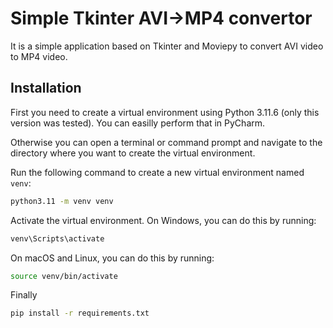 
# Simple Tkinter AVI→MP4 convertor

It is a simple application based on Tkinter and Moviepy to convert AVI video to MP4 video. 




## Installation

First you need to create a virtual environment using Python 3.11.6 (only this version was tested). You can easilly perform that in PyCharm. 

Otherwise you can open a terminal or command prompt and navigate to the directory where you want to create the virtual environment.

Run the following command to create a new virtual environment named `venv`:
```bash
python3.11 -m venv venv
```

Activate the virtual environment. On Windows, you can do this by running:
```bash
venv\Scripts\activate
```
On macOS and Linux, you can do this by running:
```bash
source venv/bin/activate
```

Finally

```bash
pip install -r requirements.txt
```
    
